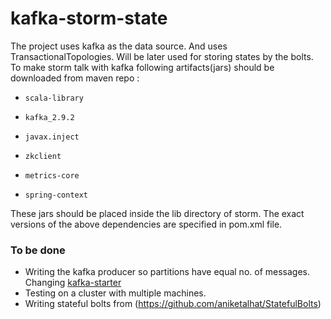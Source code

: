 kafka-storm-state
=================

The project uses kafka as the data source. And uses TransactionalTopologies.
Will be later used for storing states by the bolts.
To make storm talk with kafka following artifacts(jars) should be downloaded 
from maven repo :
*     scala-library
*     kafka_2.9.2
*     javax.inject
*     zkclient
*     metrics-core
*     spring-context

These jars should be placed inside the lib directory of storm. The exact versions
 of the above dependencies are specified in pom.xml file.

### To be done ###
* Writing the kafka producer so partitions have equal no. of messages. Changing [kafka-starter](https://github.com/abhi11/kafka-starter)
* Testing on a cluster with multiple machines.
* Writing stateful bolts from (https://github.com/aniketalhat/StatefulBolts)
